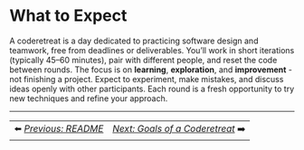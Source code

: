# What to Expect

A coderetreat is a day dedicated to practicing software design and teamwork, free from deadlines or deliverables. You’ll work in short iterations (typically 45–60 minutes), pair with different people, and reset the code between rounds. The focus is on **learning**, **exploration**, and **improvement** - not finishing a project. Expect to experiment, make mistakes, and discuss ideas openly with other participants. Each round is a fresh opportunity to try new techniques and refine your approach.

---

<table width="100%">
  <tr>
    <td align="left">⬅️ <a href="../README.md"><em>Previous: README</em></a></td>
    <td align="right"><a href="./goals.md"><em>Next: Goals of a Coderetreat</em></a> ➡️</td>
  </tr>
</table>